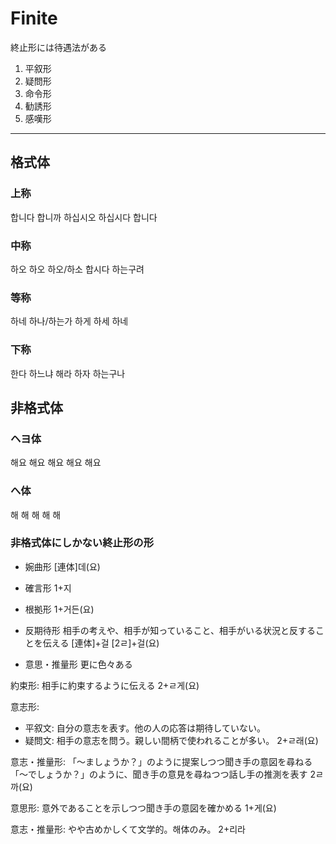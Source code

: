 # Finite
終止形には待遇法がある
1. 平叙形
2. 疑問形
3. 命令形
4. 勧誘形
5. 感嘆形
---

## 格式体
### 上称
합니다
합니까
하십시오
하십시다
합니다

### 中称
하오
하오
하오/하소
합시다
하는구려

### 等称
하네
하나/하는가
하게
하세
하네

### 下称
한다
하느냐
해라
하자
하는구나

## 非格式体
### ヘヨ体
해요
해요
해요
해요
해요

### へ体
해
해
해
해
해

### 非格式体にしかない終止形の形
- 婉曲形
[連体]데(요)

- 確言形
1+지

- 根拠形
1+거든(요)

- 反期待形
相手の考えや、相手が知っていること、相手がいる状況と反することを伝える
[連体]+걸
[2ㄹ]+걸(요)

- 意思・推量形
更に色々ある

約束形: 相手に約束するように伝える
2+ㄹ게(요)

意志形: 
- 平叙文: 自分の意志を表す。他の人の応答は期待していない。
- 疑問文: 相手の意志を問う。親しい間柄で使われることが多い。
2+ㄹ래(요)

意志・推量形:
「〜ましょうか？」のように提案しつつ聞き手の意図を尋ねる
「〜でしょうか？」のように、聞き手の意見を尋ねつつ話し手の推測を表す
2ㄹ까(요)

意思形: 意外であることを示しつつ聞き手の意図を確かめる
1+게(요)

意志・推量形: やや古めかしくて文学的。해体のみ。
2+리라
